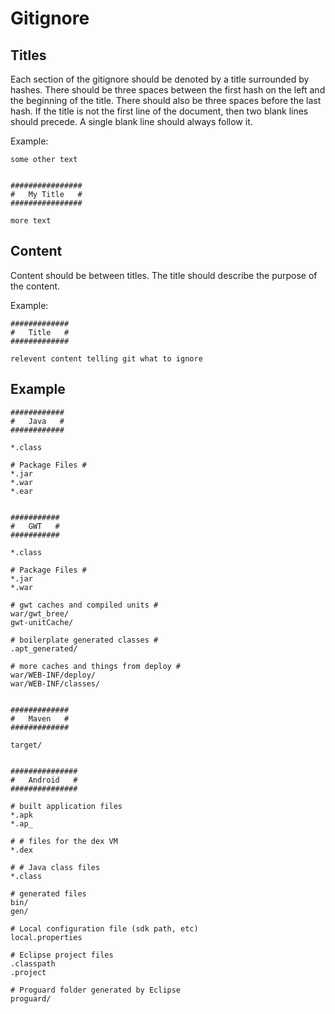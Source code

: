 Gitignore
=========


Titles
------
Each section of the gitignore should be denoted by a title surrounded by hashes. There should be three spaces between the first hash on the left and the beginning of the title. There should also be three spaces before the last hash. If the title is not the first line of the document, then two blank lines should precede. A single blank line should always follow it.

Example:

    some other text
    
    
    ################
    #   My Title   #
    ################
    
    more text


Content
-------

Content should be between titles. The title should describe the purpose of the content.

Example:

    #############
    #   Title   #
    #############
    
    relevent content telling git what to ignore


Example
-------

    ############
    #   Java   #
    ############

    *.class

    # Package Files #
    *.jar
    *.war
    *.ear


    ###########
    #   GWT   #
    ###########

    *.class

    # Package Files #
    *.jar
    *.war

    # gwt caches and compiled units #
    war/gwt_bree/
    gwt-unitCache/

    # boilerplate generated classes #
    .apt_generated/

    # more caches and things from deploy #
    war/WEB-INF/deploy/
    war/WEB-INF/classes/


    #############
    #   Maven   #
    #############

    target/


    ###############
    #   Android   #
    ###############

    # built application files
    *.apk
    *.ap_

    # # files for the dex VM
    *.dex

    # # Java class files
    *.class

    # generated files
    bin/
    gen/

    # Local configuration file (sdk path, etc)
    local.properties

    # Eclipse project files
    .classpath
    .project

    # Proguard folder generated by Eclipse
    proguard/
